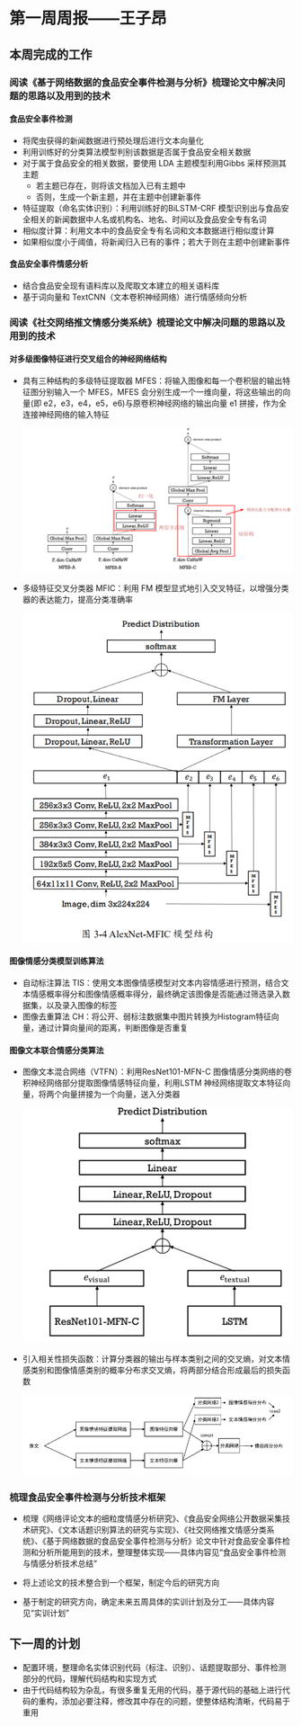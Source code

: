 # 第一周周报——王子昂 #

## 本周完成的工作 ##

### 阅读《基于网络数据的食品安全事件检测与分析》梳理论文中解决问题的思路以及用到的技术 ###

#### 食品安全事件检测 ####

* 将爬虫获得的新闻数据进行预处理后进行文本向量化
* 利用训练好的分类算法模型判别该数据是否属于食品安全相关数据
* 对于属于食品安全的相关数据，要使用 LDA 主题模型利用Gibbs 采样预测其主题
  - 若主题已存在，则将该文档加入已有主题中
  - 否则，生成一个新主题，并在主题中创建新事件
* 特征提取（命名实体识别）：利用训练好的BiLSTM-CRF 模型识别出与食品安全相关的新闻数据中人名或机构名、地名、时间以及食品安全专有名词
* 相似度计算：利用文本中的食品安全专有名词和文本数据进行相似度计算
* 如果相似度小于阈值，将新闻归入已有的事件；若大于则在主题中创建新事件

#### 食品安全事件情感分析 ####

* 结合食品安全现有语料库以及爬取文本建立的相关语料库
* 基于词向量和 TextCNN（文本卷积神经网络）进行情感倾向分析

### 阅读《社交网络推文情感分类系统》梳理论文中解决问题的思路以及用到的技术 ###

#### 对多级图像特征进行交叉组合的神经网络结构 ####

* 具有三种结构的多级特征提取器 MFES：将输入图像和每一个卷积层的输出特征图分别输入一个 MFES，MFES 会分别生成一个一维向量，将这些输出的向量(即 e2，e3，e4，e5，e6)与原卷积神经网络的输出向量 e1 拼接，作为全连接神经网络的输入特征

  ![1561195994194](第一周周报——王子昂.assets/1561195994194.png)

* 多级特征交叉分类器 MFIC：利用 FM 模型显式地引入交叉特征，以增强分类器的表达能力，提高分类准确率

  ![1561196035178](第一周周报——王子昂.assets/1561196035178.png)

#### 图像情感分类模型训练算法 ####

* 自动标注算法 TIS：使用文本图像情感模型对文本内容情感进行预测，结合文本情感概率得分和图像情感概率得分，最终确定该图像是否能通过筛选录入数据集，以及录入图像的标签
* 图像去重算法 CH：将公开、弱标注数据集中图片转换为Histogram特征向量，通过计算向量间的距离，判断图像是否重复

#### 图像文本联合情感分类算法 ####

* 图像文本混合网络（VTFN）：利用ResNet101-MFN-C 图像情感分类网络的卷积神经网络部分提取图像情感特征向量，利用LSTM 神经网络提取文本特征向量，将两个向量拼接为一个向量，送入分类器

  ![1561196174365](第一周周报——王子昂.assets/1561196174365.png)

* 引入相关性损失函数：计算分类器的输出与样本类别之间的交叉熵，对文本情感类别和图像情感类别的概率分布求交叉熵，将两部分结合形成最后的损失函数

  ![1561196260696](第一周周报——王子昂.assets/1561196260696.png)

### 梳理食品安全事件检测与分析技术框架 ###

* 梳理《网络评论文本的细粒度情感分析研究》、《食品安全网络公开数据采集技术研究》、《文本话题识别算法的研究与实现》、《社交网络推文情感分类系统》、《基于网络数据的食品安全事件检测与分析》论文中针对食品安全事件检测和分析所能用到的技术，整理整体实现——具体内容见“食品安全事件检测与情感分析技术总结”
* 将上述论文的技术整合到一个框架，制定今后的研究方向

* 基于制定的研究方向，确定未来五周具体的实训计划及分工——具体内容见“实训计划”

## 下一周的计划 ##

* 配置环境，整理命名实体识别代码（标注、识别）、话题提取部分、事件检测部分的代码，理解代码结构和实现方式
* 由于代码结构较为杂乱，有很多重复无用的代码，基于源代码的基础上进行代码的重构，添加必要注释，修改其中存在的问题，使整体结构清晰，代码易于重用